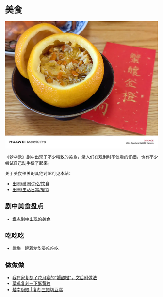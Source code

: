 # 美食

![](/image/lu/food-2.webp)

《梦华录》剧中出现了不少精致的美食，录人们在观剧时不仅看的仔细，也有不少尝试自己动手做了起来。

关于美食相关的其他讨论可见本站:

* [出圈/破圈讨论/饮食](/discuss/all.html#饮食)
* [出圈/生活日常/餐饮](/discuss/ordinary.html#餐饮)


## 剧中美食盘点

* [盘点剧中出现的美食](https://www.douban.com/group/topic/277682803/?_i=9085993Rn8heGv)


## 吃吃吃

* [雕梅__跟着梦华录吃吃吃](https://www.douban.com/group/topic/277666053/?_i=9086124Rn8heGv)


## 做做做
* [我在家复刻了花月宴的“蟹酿橙”，文后附做法](https://www.douban.com/group/topic/276776594/?_i=9086558Rn8heGv)
* [菜鸡复刻一下酥黄独](https://www.douban.com/group/topic/273061092/?_i=9086303Rn8heGv)
* [越南厨娘 | 复刻三娘切豆腐](https://m.weibo.cn/status/4791228224767820?sudaref=www.douban.com&display=0&retcode=6102)

